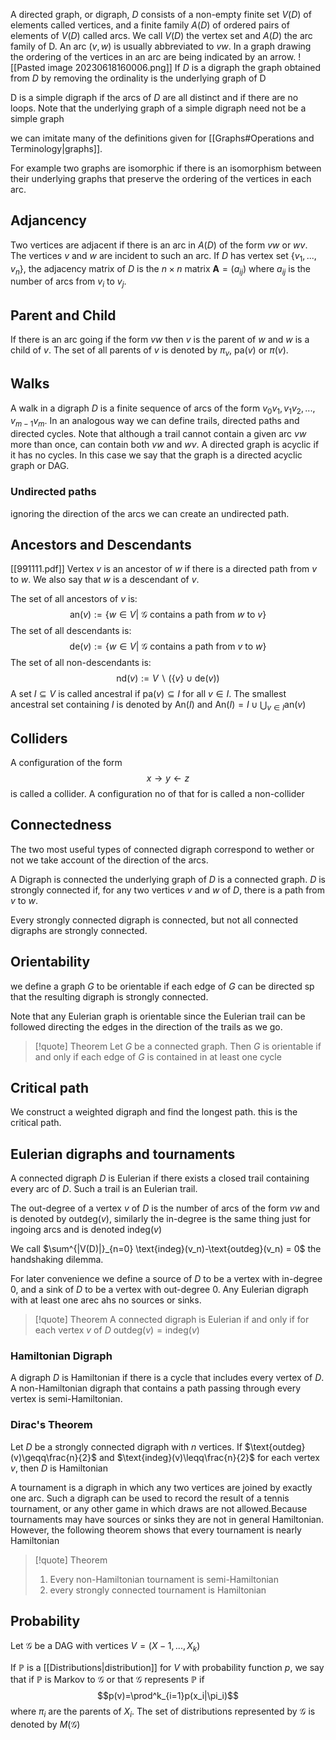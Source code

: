 A directed graph, or digraph, $D$ consists of a non-empty finite set $V(D)$ of elements called vertices, and a finite family $A(D)$ of ordered pairs of elements of $V(D)$ called arcs. We call $V(D)$ the vertex set and $A(D)$ the arc family of D. An arc ($v,w$) is usually abbreviated to $vw$. In a graph drawing the ordering of the vertices in an arc are being indicated by an arrow.
![[Pasted image 20230618160006.png]]
If $D$ is a digraph the graph obtained from $D$ by removing the ordinality is the underlying graph of D

D is a simple digraph if the arcs of $D$ are all distinct and if there are no loops. Note that the underlying graph of a simple digraph need not be a simple graph

we can imitate many of the definitions given for [[Graphs#Operations and Terminology|graphs]]. 

For example two graphs are isomorphic if there is an isomorphism between their underlying graphs that preserve the ordering of the vertices in each arc. 

## Adjancency
Two vertices are adjacent if there is an arc in $A(D)$ of the form $vw$ or $wv$. The vertices $v$ and $w$ are incident to such an arc. If $D$ has vertex set $\{v_1, ..., v_n\}$, the adjacency matrix of $D$ is the $n\times n$ matrix $\textbf{A} =(a_{ij})$ where $a_{ij}$ is  the number of arcs from $v_i$ to $v_j$. 

## Parent and Child
If there is an arc going if the form $vw$ then $v$ is the parent of $w$ and $w$ is a child of $v$. The set of all parents of $v$ is denoted by $\pi_v$, $\text{pa}(v)$ or $\pi(v)$.  

## Walks
A walk in a digraph $D$ is a finite sequence of arcs of the form $v_0v_1,v_1v_2,...,v_{m-1}v_m$. In an analogous way we can define trails, directed paths and directed cycles. Note that although a trail cannot contain a given arc $vw$ more than once, can contain both $vw$ and $wv$. A directed graph is acyclic if it has no cycles. In this case we say that the graph is a directed acyclic graph or DAG.
### Undirected paths
ignoring the direction of the arcs we can create an undirected path.

## Ancestors and Descendants
[[991111.pdf]]
Vertex $v$ is an ancestor of $w$ if there is a directed path from $v$ to $w$. We also say that $w$ is a descendant of $v$. 

The set of all ancestors of $v$ is:
$$\text{an}(v):=\{w\in V|\text{ $\mathcal G$ contains a path from $w$ to $v$}\}$$
The set of all descendants is:
$$\text{de}(v):=\{w\in V|\text{ $\mathcal G$ contains a path from $v$ to $w$}\}$$
The set of all non-descendants is:
$$\text{nd}(v):=V\backslash(\{v\}\cup \text{de}(v))$$
A set $I\subseteq V$ is called ancestral if $\text{pa}(v)\subseteq I$ for all $v\in I$. The smallest ancestral set containing $I$ is denoted by $\text{An}(I)$ and $\text{An}(I)=I\cup\bigcup_{v\in I}\text{an}(v)$

## Colliders
A configuration of the form 
$$x\rightarrow y\leftarrow z$$
is called a collider. A configuration no of that for is called a non-collider

## Connectedness
The two most useful types of connected digraph correspond to wether or not we take account of the direction of the arcs. 

A Digraph is connected the underlying graph of $D$ is a connected graph. $D$ is strongly connected if, for any two vertices $v$ and $w$ of $D$, there is a path from $v$ to $w$. 

Every strongly connected digraph is connected, but not all connected digraphs are strongly connected. 

## Orientability
we define a graph $G$ to be orientable if each edge of $G$ can be directed sp that the resulting digraph is strongly connected. 

Note that any Eulerian graph is orientable since the Eulerian trail can be followed directing the edges in the direction of the trails as we go.

>[!quote] Theorem
>Let $G$ be a connected graph. Then $G$ is orientable if and only if each edge of $G$ is contained in at least one cycle

## Critical path
We construct a weighted digraph and find the longest path. this is the critical path.

## Eulerian digraphs and tournaments
A connected digraph $D$ is Eulerian if there exists a closed trail containing every arc of $D$. Such a trail is an Eulerian trail. 

The out-degree of a vertex $v$ of $D$ is the number of arcs of the form $vw$ and is denoted by $\text{outdeg}(v)$, similarly the in-degree is the same thing just for ingoing arcs and is denoted $\text{indeg}(v)$

We call $\sum^{|V(D)|}_{n=0} \text{indeg}(v_n)-\text{outdeg}(v_n) = 0$ the handshaking dilemma.

For later convenience we define a source of $D$ to be a vertex with in-degree 0, and a sink of $D$ to be a vertex with out-degree 0. Any Eulerian digraph with at least one arec ahs no sources or sinks.

> [!quote] Theorem
> A connected digraph is Eulerian if and only if for each vertex $v$ of $D$ $\text{outdeg}(v)=\text{indeg}(v)$

### Hamiltonian Digraph
A digraph $D$ is Hamiltonian if there is a cycle that includes every vertex of $D$. A non-Hamiltonian digraph that contains a path passing through every vertex is semi-Hamiltonian. 

### Dirac's Theorem
Let $D$ be a strongly connected digraph with $n$ vertices. If $\text{outdeg}(v)\geqq\frac{n}{2}$ and $\text{indeg}(v)\leqq\frac{n}{2}$ for each vertex $v$, then $D$ is Hamiltonian

A tournament is a digraph in which any two vertices are joined by exactly one arc. Such a digraph can be used to record the result of a tennis tournament, or any other game in which draws are not allowed.Because tournaments may have sources or sinks they are not in general Hamiltonian. However, the following theorem shows that every tournament is nearly Hamiltonian
> [!quote] Theorem
> 1. Every non-Hamiltonian tournament is semi-Hamiltonian
> 2. every strongly connected tournament is Hamiltonian


## Probability
Let $\mathcal G$ be a DAG with vertices $V=(X-1,...,X_k)$

If $\mathbb P$ is a [[Distributions|distribution]] for $V$ with probability function $p$, we say that if $\mathbb P$ is Markov to $\mathcal G$ or that $\mathcal G$ represents $\mathbb P$ if 
$$p(v)=\prod^k_{i=1}p(x_i|\pi_i)$$
where $\pi_i$ are the parents of $X_i$. The set of distributions represented by $\mathcal G$ is denoted by $M(\mathcal G)$


